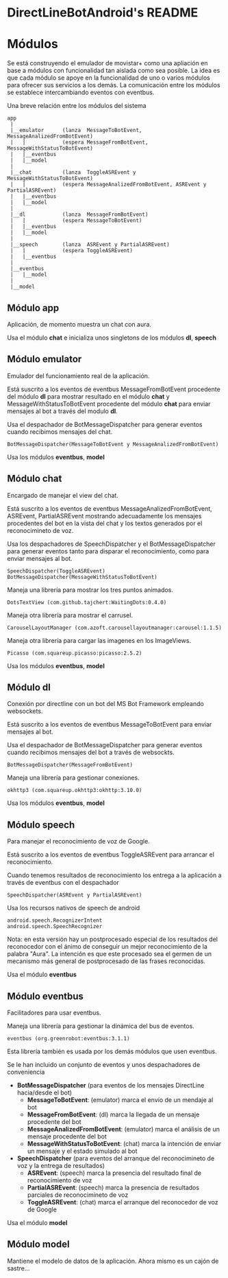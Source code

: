 # DirectLineBotAndroid's README

# Módulos
Se está construyendo el emulador de movistar+ como una apliación en base 
a módulos con funcionalidad tan aislada como sea posible. 
La idea es que cada módulo se apoye en la funcionalidad de uno 
o varios módulos para ofrecer sus servicios a los demás. 
La comunicación entre los módulos se establece intercambiando 
eventos con eventbus. 
 

Una breve relación entre los módulos del sistema
```
app
 |
 |__emulator      (lanza  MessageToBotEvent, MessageAnalizedFromBotEvent)
 |   |            (espera MessageFromBotEvent, MessageWithStatusToBotEvent)
 |   |__eventbus
 |   |__model
 |
 |__chat          (lanza  ToggleASREvent y MessageWithStatusToBotEvent)
 |   |            (espera MessageAnalizedFromBotEvent, ASREvent y PartialASREvent)
 |   |__eventbus
 |   |__model
 |
 |__dl            (lanza  MessageFromBotEvent)
 |   |            (espera MessageToBotEvent)
 |   |__eventbus
 |   |__model
 |
 |__speech        (lanza  ASREvent y PartialASREvent)
 |   |            (espera ToggleASREvent)
 |   |__eventbus
 |
 |__eventbus
 |   |__model
 |
 |__model
```

## Módulo app
Aplicación, de momento muestra un chat con aura.
 
Usa el módulo **chat** e inicializa unos singletons de los módulos **dl**, **speech**


## Módulo emulator
Emulador del funcionamiento real de la aplicación.

Está suscrito a los eventos de eventbus MessageFromBotEvent procedente del módulo **dl** para 
mostrar resultado en el módulo **chat**
y MessageWithStatusToBotEvent procedente del módulo **chat** para enviar mensajes 
al bot a través del modulo **dl**.

Usa el despachador de BotMessageDispatcher para generar eventos cuando recibimos 
mensajes del chat. 
```
BotMessageDispatcher(MessageToBotEvent y MessageAnalizedFromBotEvent)
```

Usa los módulos **eventbus**, **model**


## Módulo chat
Encargado de manejar el view del chat.

Está suscrito a los eventos de eventbus MessageAnalizedFromBotEvent, ASREvent, PartialASREvent
mostrando adecuadamente los mensajes procedentes del bot en la vista del chat 
y los textos generados por el reconocimineto de voz.

Usa los despachadores de SpeechDispatcher y el BotMessageDispatcher para generar 
eventos tanto para disparar el reconocimiento, como para enviar mensajes al bot.
```
SpeechDispatcher(ToggleASREvent)
BotMessageDispatcher(MessageWithStatusToBotEvent)
```

Maneja una librería para mostrar los tres puntos animados.
```
DotsTextView (com.github.tajchert:WaitingDots:0.4.0)
```
Maneja otra librería para mostrar el carrusel.
```
CarouselLayoutManager (com.azoft.carousellayoutmanager:carousel:1.1.5)
```
Maneja otra librería para cargar las imagenes en los ImageViews.
```
Picasso (com.squareup.picasso:picasso:2.5.2)
```

Usa los módulos **eventbus**, **model**


## Módulo dl
Conexión por directline con un bot del MS Bot Framework empleando websockets.

Está suscrito a los eventos de eventbus MessageToBotEvent para enviar mensajes 
al bot.

Usa el despachador de BotMessageDispatcher para generar eventos cuando recibimos 
mensajes del bot a través de websockts. 
```
BotMessageDispatcher(MessageFromBotEvent)
```

Maneja una librería para gestionar conexiones.
```
okhttp3 (com.squareup.okhttp3:okhttp:3.10.0)
```
 

Usa los módulos **eventbus**, **model**

## Módulo speech
Para manejar el reconocimiento de voz de Google.

Está suscrito a los eventos de eventbus ToggleASREvent para arrancar el reconocimiento.

Cuando tenemos resultados de reconocimiento los entrega a la aplicación 
a través de eventbus con el despachador
```
SpeechDispatcher(ASREvent y PartialASREvent)
```

Usa los recursos nativos de speech de android 
```
android.speech.RecognizerIntent
android.speech.SpeechRecognizer
```

Nota: en esta versión hay un postprocesado especial de los resultados del reconocedor
con el ánimo de conseguir un mejor reconocimiento de la palabra "Aura".
La intención es que este procesado sea el germen de un mecanismo más 
general de postprocesado de las frases reconocidas. 

Usa el módulo **eventbus**


## Módulo eventbus
Facilitadores para usar eventbus.

Maneja una librería para gestionar la dinámica del bus de eventos.
```
eventbus (org.greenrobot:eventbus:3.1.1)
```
Esta librería también es usada por los demás módulos que usen eventbus.


Se le han incluido un conjunto de eventos y unos despachadores de conveniencia 
* **BotMessageDispatcher** (para eventos de los mensajes DirectLine hacia/desde el bot)
    - **MessageToBotEvent**: (emulator) marca el envío de un mendaje al bot
    - **MessageFromBotEvent**: (dl) marca la llegada de un mensaje procedente del bot
    - **MessageAnalizedFromBotEvent**: (emulator) marca el análisis de un mensaje procedente del
     bot
    - **MessageWithStatusToBotEvent**: (chat) marca la intención de enviar un mensaje y el estado
     simulado al bot
* **SpeechDispatcher** (para eventos del arranque del reconocimineto de voz y la entrega de resultados)
    - **ASREvent**: (speech) marca la presencia del resultado final de reconocimiento de voz
    - **PartialASREvent**: (speech) marca la presencia de resultados parciales de reconocimineto de
     voz
    - **ToggleASREvent**: (chat) marca el arranque del reconocedor de voz de Google

Usa el módulo **model**

## Módulo model
Mantiene el modelo de datos de la aplicación.
Ahora mismo es un cajón de sastre...